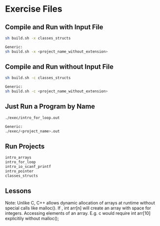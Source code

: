 # Exercise Files

## Compile and Run with Input File
```bash
sh build.sh -x classes_structs

Generic:
sh build.sh -x <project_name_without_extension>
```

## Compile and Run without Input File
```bash
sh build.sh -c classes_structs

Generic:
sh build.sh -c <project_name_without_extension>
```

## Just Run a Program by Name
```bash
./exec/intro_for_loop.out

Generic:
./exec/<project_name>.out
```

## Run Projects
```bash
intro_arrays
intro_for_loop
intro_io_scanf_printf
intro_pointer
classes_structs
```

## Lessons

Note: Unlike C, C++ allows dynamic allocation of arrays at runtime without special calls like malloc(). If , int arr[n] will create an array with space for  integers.
Accessing elements of an array.  E.g. c would require int arr[10] explicitily without malloc();